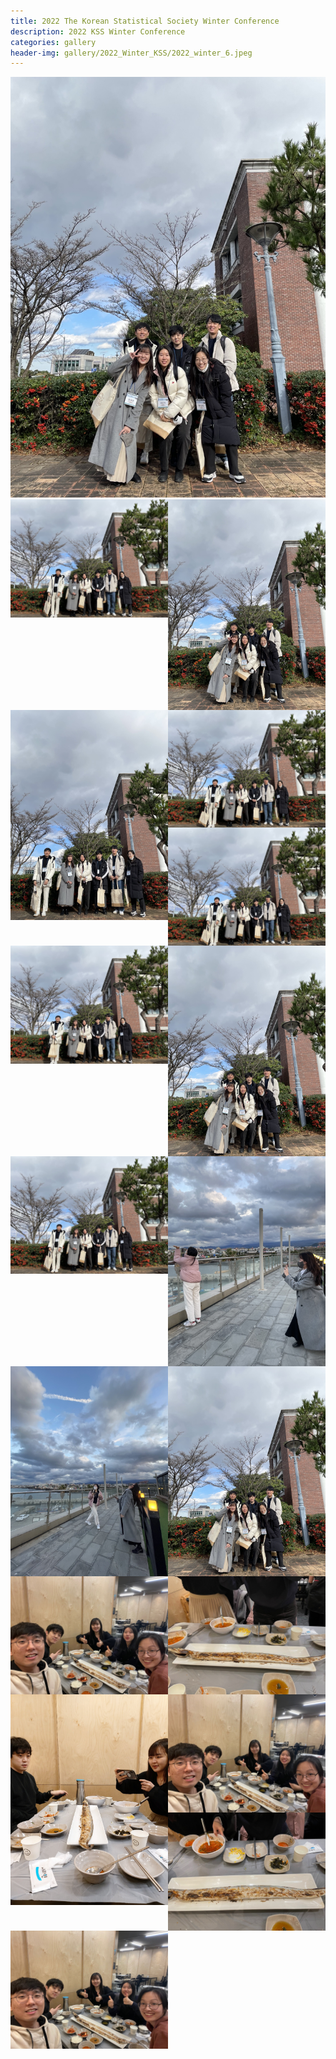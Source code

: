 ```yaml
---
title: 2022 The Korean Statistical Society Winter Conference
description: 2022 KSS Winter Conference
categories: gallery
header-img: gallery/2022_Winter_KSS/2022_winter_6.jpeg
---
```




<!-- ## Event 1 -->

<img src="/gallery/2022_Winter_KSS/2022_winter_6.jpeg"/>

<!-- ### Photos -->

<div>
<img src="/gallery/2022_Winter_KSS/2022_winter_1.jpeg" style="width:50%; float:left;"/>
<!-- <img src="/gallery/2022_Winter_KSS/2022_winter_2.jpeg" style="width:50%; float:left;"/>
<img src="/gallery/2022_Winter_KSS/2022_winter_3.jpeg" style="width:50%; float:left;"/>
<img src="/gallery/2022_Winter_KSS/2022_winter_4.jpeg" style="width:50%; float:left;"/> -->

<!-- <img src="/gallery/2022_Winter_KSS/2022_winter_5.jpeg" style="width:50%; float:left;"/> -->
<img src="/gallery/2022_Winter_KSS/2022_winter_6.jpeg" style="width:50%; float:left;"/>

<img src="/gallery/2022_Winter_KSS/2022_winter_7.jpeg" style="width:50%; float:left;"/>
<img src="/gallery/2022_Winter_KSS/2022_winter_8.jpeg" style="width:50%; float:left;"/>

<img src="/gallery/2022_Winter_KSS/2022_winter_9.jpeg" style="width:50%; float:left;"/>
<!-- <img src="/gallery/2022_Winter_KSS/2022_winter_10.jpeg" style="width:50%; float:left;"/> -->

<img src="/gallery/2022_Winter_KSS/2022_winter_11.jpeg" style="width:50%; float:left;"/>
<img src="/gallery/2022_Winter_KSS/2022_winter_12.jpeg" style="width:50%; float:left;"/>

<!-- <img src="/gallery/2022_Winter_KSS/2022_winter_13.jpeg" style="width:50%; float:left;"/> -->
<img src="/gallery/2022_Winter_KSS/2022_winter_14.jpeg" style="width:50%; float:left;"/>

<img src="/gallery/2022_Winter_KSS/2022_winter_15.jpeg" style="width:50%; float:left;"/>
<img src="/gallery/2022_Winter_KSS/2022_winter_16.jpeg" style="width:50%; float:left;"/>

<img src="/gallery/2022_Winter_KSS/2022_winter_17.jpeg" style="width:50%; float:left;"/>
<img src="/gallery/2022_Winter_KSS/2022_winter_18.jpeg" style="width:50%; float:left;"/>

<img src="/gallery/2022_Winter_KSS/2022_winter_19.jpeg" style="width:50%; float:left;"/>
<img src="/gallery/2022_Winter_KSS/2022_winter_20.jpeg" style="width:50%; float:left;"/>

<img src="/gallery/2022_Winter_KSS/2022_winter_21.jpeg" style="width:50%; float:left;"/>
<img src="/gallery/2022_Winter_KSS/2022_winter_22.jpeg" style="width:50%; float:left;"/>
<img src="/gallery/2022_Winter_KSS/2022_winter_23.jpeg" style="width:50%; float:left;"/>
</div>
